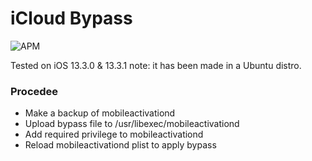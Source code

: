 # iCloud Bypass
![APM](https://img.shields.io/apm/l/vim-mode?style=for-the-badge)

Tested on iOS 13.3.0 & 13.3.1
note: it has been made in a Ubuntu distro.

### Procedee
 - Make a backup of mobileactivationd
 - Upload bypass file to /usr/libexec/mobileactivationd
 - Add required privilege to mobileactivationd
 - Reload mobileactivationd plist to apply bypass